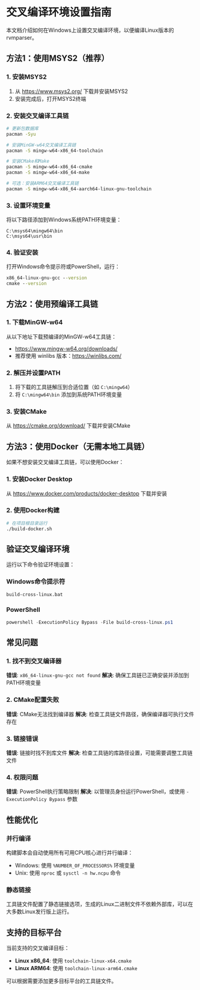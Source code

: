 # 交叉编译环境设置指南

本文档介绍如何在Windows上设置交叉编译环境，以便编译Linux版本的rvmparser。

## 方法1：使用MSYS2（推荐）

### 1. 安装MSYS2
1. 从 https://www.msys2.org/ 下载并安装MSYS2
2. 安装完成后，打开MSYS2终端

### 2. 安装交叉编译工具链
```bash
# 更新包数据库
pacman -Syu

# 安装MinGW-w64交叉编译工具链
pacman -S mingw-w64-x86_64-toolchain

# 安装CMake和Make
pacman -S mingw-w64-x86_64-cmake
pacman -S mingw-w64-x86_64-make

# 可选：安装ARM64交叉编译工具链
pacman -S mingw-w64-x86_64-aarch64-linux-gnu-toolchain
```

### 3. 设置环境变量
将以下路径添加到Windows系统PATH环境变量：
```
C:\msys64\mingw64\bin
C:\msys64\usr\bin
```

### 4. 验证安装
打开Windows命令提示符或PowerShell，运行：
```cmd
x86_64-linux-gnu-gcc --version
cmake --version
```

## 方法2：使用预编译工具链

### 1. 下载MinGW-w64
从以下地址下载预编译的MinGW-w64工具链：
- https://www.mingw-w64.org/downloads/
- 推荐使用 winlibs 版本：https://winlibs.com/

### 2. 解压并设置PATH
1. 将下载的工具链解压到合适位置（如 `C:\mingw64`）
2. 将 `C:\mingw64\bin` 添加到系统PATH环境变量

### 3. 安装CMake
从 https://cmake.org/download/ 下载并安装CMake

## 方法3：使用Docker（无需本地工具链）

如果不想安装交叉编译工具链，可以使用Docker：

### 1. 安装Docker Desktop
从 https://www.docker.com/products/docker-desktop 下载并安装

### 2. 使用Docker构建
```bash
# 在项目根目录运行
./build-docker.sh
```

## 验证交叉编译环境

运行以下命令验证环境设置：

### Windows命令提示符
```cmd
build-cross-linux.bat
```

### PowerShell
```powershell
powershell -ExecutionPolicy Bypass -File build-cross-linux.ps1
```

## 常见问题

### 1. 找不到交叉编译器
**错误**: `x86_64-linux-gnu-gcc not found`
**解决**: 确保工具链已正确安装并添加到PATH环境变量

### 2. CMake配置失败
**错误**: CMake无法找到编译器
**解决**: 检查工具链文件路径，确保编译器可执行文件存在

### 3. 链接错误
**错误**: 链接时找不到库文件
**解决**: 检查工具链的库路径设置，可能需要调整工具链文件

### 4. 权限问题
**错误**: PowerShell执行策略限制
**解决**: 以管理员身份运行PowerShell，或使用 `-ExecutionPolicy Bypass` 参数

## 性能优化

### 并行编译
构建脚本会自动使用所有可用CPU核心进行并行编译：
- Windows: 使用 `%NUMBER_OF_PROCESSORS%` 环境变量
- Unix: 使用 `nproc` 或 `sysctl -n hw.ncpu` 命令

### 静态链接
工具链文件配置了静态链接选项，生成的Linux二进制文件不依赖外部库，可以在大多数Linux发行版上运行。

## 支持的目标平台

当前支持的交叉编译目标：
- **Linux x86_64**: 使用 `toolchain-linux-x64.cmake`
- **Linux ARM64**: 使用 `toolchain-linux-arm64.cmake`

可以根据需要添加更多目标平台的工具链文件。